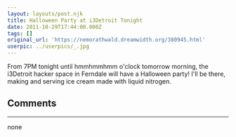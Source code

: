 ```yaml
---
layout: layouts/post.njk
title: Halloween Party at i3Detroit Tonight
date: 2011-10-29T17:44:00.000Z
tags: []
original_url: 'https://nemorathwald.dreamwidth.org/380945.html'
userpic: ../userpics/_.jpg
---
```

From 7PM tonight until hmmhmmhmm o'clock tomorrow morning, the i3Detroit hacker space in Ferndale will have a Halloween party! I'll be there, making and serving ice cream made with liquid nitrogen.

## Comments

---

none
